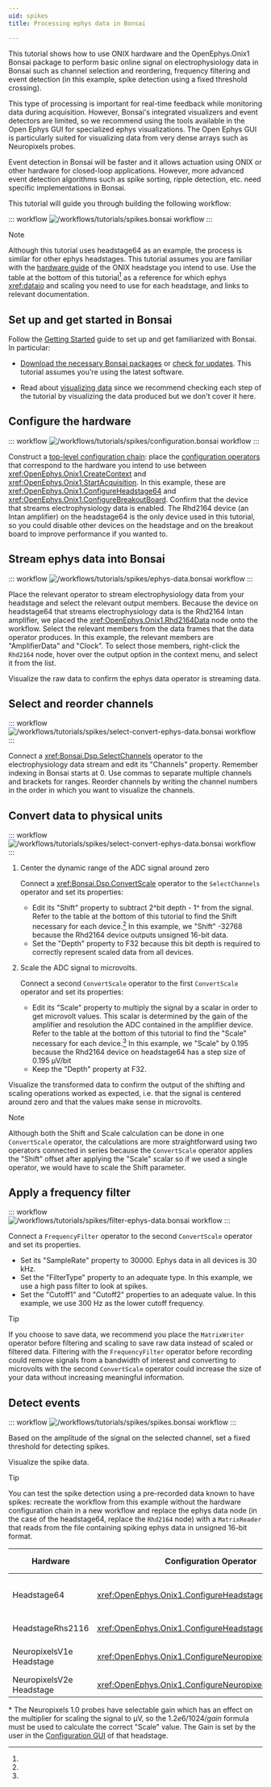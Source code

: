 ```yaml
---
uid: spikes
title: Processing ephys data in Bonsai

---
```


<!-- I think this tutorial should use a file to show the actual spike data and then show how to modify it for online data -->

This tutorial shows how to use ONIX hardware and the OpenEphys.Onix1 Bonsai package to perform basic online signal
on electrophysiology data in Bonsai such as channel selection and reordering, frequency filtering and event detection (in this example, spike detection using a fixed threshold crossing).

This type of processing is important for real-time feedback while monitoring data during acquisition. However, Bonsai's integrated visualizers and event detectors are limited, so we recommend using the tools available in the Open Ephys GUI for specialized ephys visualizations. The Open Ephys GUI is particularly suited for visualizing data from very dense arrays such as Neuropixels probes.
<!-- You can follow the Visualizing data in the Open Ephys GUI tutorial to set up your system to acquire in Bonsai and visualize in the Open Ephys GUI.  -->

 Event detection in Bonsai will be faster and it allows actuation using ONIX or other hardware for closed-loop applications. However, more advanced event detection algorithms such as spike sorting, ripple detection, etc. need specific implementations in Bonsai.

This tutorial will guide you through building the following workflow: 

::: workflow
![/workflows/tutorials/spikes.bonsai workflow](../../workflows/tutorials/spikes/spikes.bonsai)
:::

> [!NOTE]
> Although this tutorial uses headstage64 as an example, the process is similar for other ephys headstages. This
> tutorial assumes you are familiar with the [hardware guide](xref:hardware) of the ONIX headstage you intend to use.
> Use the table at the bottom of this tutorial[^1] as a reference for which ephys <xref:dataio> and scaling
> you need to use for each headstage, and links to relevant documentation. 

## Set up and get started in Bonsai

Follow the [Getting Started](xref:getting-started) guide to set up and get familiarized with Bonsai. In particular:

- [Download the necessary Bonsai packages](xref:install-configure-bonsai#install-packages-in-bonsai) or 
[check for updates](xref:install-configure-bonsai#update-packages-in-bonsai). This tutorial assumes 
you're using the latest software.

- Read about [visualizing data](xref:visualize-data) since we recommend checking each step of the tutorial by visualizing the data produced but we don't cover it here.

## Configure the hardware

::: workflow
![/workflows/tutorials/spikes/configuration.bonsai workflow](../../workflows/tutorials/spikes/configuration.bonsai)
:::

Construct a [top-level configuration chain](xref:initialize-onicontext): place the
[configuration operators](xref:configure) that correspond to the hardware you intend to use between
<xref:OpenEphys.Onix1.CreateContext> and <xref:OpenEphys.Onix1.StartAcquisition>. In this example, these are
<xref:OpenEphys.Onix1.ConfigureHeadstage64> and <xref:OpenEphys.Onix1.ConfigureBreakoutBoard>. Confirm that the device
that streams electrophysiology data is enabled. The Rhd2164 device (an Intan amplifier) on the headstage64 is the
only device used in this tutorial, so you could disable other devices on the headstage and on the breakout board to improve performance if you wanted to.

## Stream ephys data into Bonsai

::: workflow
![/workflows/tutorials/spikes/ephys-data.bonsai workflow](../../workflows/tutorials/spikes/ephys-data.bonsai)
:::

Place the relevant operator to stream electrophysiology data from your headstage and select the relevant output
members. Because the device on headstage64 that streams electrophysiology data is the Rhd2164 Intan amplifier, we
placed the <xref:OpenEphys.Onix1.Rhd2164Data> node onto the workflow. Select the relevant members from the data
frames that the data operator produces. In this example, the relevant members are "AmplifierData" and "Clock". To select those members, right-click the `Rhd2164` node, hover over the output option in the context menu, and select it from
the list.

<!-- placeholder for visual demonstrating the output member selection -->

Visualize the raw data to confirm the ephys data operator is streaming data. 

<!-- placeholder for visual demonstrating streaming data -->

<!-- Now stop the workflow -->

## Select and reorder channels

::: workflow
![/workflows/tutorials/spikes/select-convert-ephys-data.bonsai workflow](../../workflows/tutorials/spikes/select-convert-ephys-data.bonsai)
:::

Connect a <xref:Bonsai.Dsp.SelectChannels> operator to the electrophysiology data stream and edit its "Channels" property.
Remember indexing in Bonsai starts at 0. Use commas to separate multiple channels and brackets for ranges.
Reorder channels by writing the channel numbers in the order in which you want to visualize the channels.

## Convert data to physical units

::: workflow
![/workflows/tutorials/spikes/select-convert-ephys-data.bonsai workflow](../../workflows/tutorials/spikes/select-convert-ephys-data.bonsai)
:::

1. Center the dynamic range of the ADC signal around zero

    Connect a <xref:Bonsai.Dsp.ConvertScale> operator to the `SelectChannels` operator and set its properties:
    - Edit its "Shift" property to subtract 2^bit depth - 1^ from the signal. Refer to the table at the bottom of
    this tutorial to find the Shift necessary for each device.[^1] In this example, we "Shift" -32768 because the 
    Rhd2164 device outputs unsigned 16-bit data.
    - Set the "Depth" property to F32 because this bit depth is required to correctly represent scaled data from all
    devices.

1. Scale the ADC signal to microvolts.

    Connect a second `ConvertScale` operator to the first `ConvertScale` operator and set its properties:
    - Edit its "Scale" property to multiply the signal by a scalar in order to get microvolt values. This scalar is
    determined by the gain of the amplifier and resolution the ADC contained in the amplifier device. Refer to the
    table at the bottom of this tutorial to find the "Scale" necessary for each device.[^1] In this example, we
    "Scale" by 0.195 because the Rhd2164 device on headstage64 has a step size of 0.195 μV/bit
    - Keep the "Depth" property at F32.

Visualize the transformed data to confirm the output of the shifting and scaling operations
worked as expected, i.e. that the signal is centered around zero and that the values make sense in microvolts.

> [!NOTE]
> Although both the Shift and Scale calculation can be done in one `ConvertScale` operator, the calculations are
> more straightforward using two operators connected in series because the `ConvertScale` operator applies the
> "Shift" offset after applying the "Scale" scalar so if we used a single operator, we would have to scale the Shift
> parameter.

<!-- placeholder for visual demonstrating the scaled data -->

## Apply a frequency filter

::: workflow
![/workflows/tutorials/spikes/filter-ephys-data.bonsai workflow](../../workflows/tutorials/spikes/filter-ephys-data.bonsai)
:::

Connect a `FrequencyFilter` operator to the second `ConvertScale` operator and set its properties.
- Set its "SampleRate" property to 30000. Ephys data in all devices is 30 kHz.
- Set the "FilterType" property to an adequate type. In this example, we use a high pass filter to look at spikes.
- Set the "Cutoff1" and "Cutoff2" properties to an adequate value. In this example, we use 300 Hz as the
    lower cutoff frequency. 

<!-- placeholder for visual demonstrating the scaled, filtered data -->

> [!TIP] 
> If you choose to save data, we recommend you place the `MatrixWriter` operator before filtering and scaling to save raw
> data instead of scaled or filtered data. Filtering with the `FrequencyFilter` operator before recording could remove signals from a bandwidth of interest and converting to microvolts with the second `ConvertScale` operator could increase the size of your data without increasing meaningful information.

## Detect events

::: workflow
![/workflows/tutorials/spikes/spikes.bonsai workflow](../../workflows/tutorials/spikes/spikes.bonsai)
:::

Based on the amplitude of the signal on the selected channel, set a fixed threshold for detecting spikes. <!-- discuss these details -->

Visualize the spike data.

<!-- placeholder for visual demonstrating the spike data -->

> [!TIP] 
> You can test the spike detection using a pre-recorded data known to have spikes: recreate the
> workflow from this example without the hardware configuration chain in a new workflow and replace the ephys data node (in the case of the headstage64, replace
> the `Rhd2164` node) with a `MatrixReader` that reads from the file containing spiking ephys data in unsigned 16-bit format.


[^1]:

| Hardware                     | Configuration Operator                                  | Ephys Device                                                                                                            | Ephys Data Operator                       | Data Frame                                     | Shift  | Scale                  |
|------------------------------|---------------------------------------------------------|-------------------------------------------------------------------------------------------------------------------------|-------------------------------------------|------------------------------------------------|--------|------------------------|
| Headstage64                  | <xref:OpenEphys.Onix1.ConfigureHeadstage64>             | [Intan Rhd2164 (amplifier channels)](https://intantech.com/files/Intan_RHD2164_datasheet.pdf)                           | <xref:OpenEphys.Onix1.Rhd2164Data>        | <xref:OpenEphys.Onix1.Rhd2164DataFrame>        | -32768 | 0.195                  |
| HeadstageRhs2116             | <xref:OpenEphys.Onix1.ConfigureHeadstageRhs2116>        | [Intan Rhs2116](https://intantech.com/files/Intan_RHS2116_datasheet.pdf)                                                | <xref:OpenEphys.Onix1.Rhs2116Data>        | <xref:OpenEphys.Onix1.Rhs2116DataFrame>        | -32768 | 0.195                  |
| NeuropixelsV1e<wbr>Headstage | <xref:OpenEphys.Onix1.ConfigureNeuropixelsV1eHeadstage> | [Neuropixels 1.0 probe (AP)](https://www.neuropixels.org/_files/ugd/328966_c5e4d31e8a974962b5eb8ec975408c9f.pdf)        | <xref:OpenEphys.Onix1.NeuropixelsV1eData> | <xref:OpenEphys.Onix1.NeuropixelsV1DataFrame>  | -512   | $1.2e6/1024/gain$*     |
| NeuropixelsV2e<wbr>Headstage | <xref:OpenEphys.Onix1.ConfigureNeuropixelsV2eHeadstage> | [Neuropixels 2.0 probe](https://www.neuropixels.org/_files/ugd/328966_2b39661f072d405b8d284c3c73588bc6.pdf)             | <xref:OpenEphys.Onix1.NeuropixelsV2eData> | <xref:OpenEphys.Onix1.NeuropixelsV2eDataFrame> | -2048  | 2.4414                 |


\* The Neuropixels 1.0 probes have selectable gain which has an effect on the multiplier for scaling the signal to μV, so the $1.2e6/1024/gain$ formula must be used to calculate the correct "Scale" value. The Gain is set by the user in the [Configuration GUI](xref:np1e_gui) of that headstage.